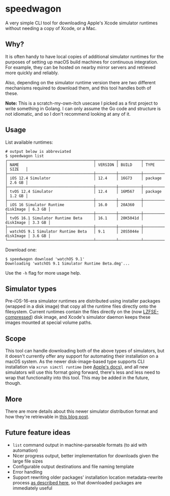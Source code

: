 # speedwagon

A very simple CLI tool for downloading Apple's Xcode simulator runtimes without needing a copy of Xcode, or a Mac.

## Why?

It is often handy to have local copies of additional simulator runtimes for the purposes of setting up macOS build machines for continuous integration. For example, they can be hosted on nearby mirror servers and retrieved more quickly and reliably.

Also, depending on the simulator runtime version there are two different mechanisms required to download them, and this tool handles both of these.

**Note:** This is a scratch-my-own-itch usecase I picked as a first project to write something in Golang. I can only assume the Go code and structure is not idiomatic, and so I don't recommend looking at any of it.


## Usage

List available runtimes:

```
# output below is abbreviated
$ speedwagon list
┌──────────────────────────────────────┬─────────┬──────────┬───────────┬────────┐
│ NAME                                 │ VERSION │ BUILD    │ TYPE      │ SIZE   │
├──────────────────────────────────────┼─────────┼──────────┼───────────┼────────┤
│ iOS 12.4 Simulator                   │ 12.4    │ 16G73    │ package   │ 2.6 GB │
├──────────────────────────────────────┼─────────┼──────────┼───────────┼────────┤
│ tvOS 12.4 Simulator                  │ 12.4    │ 16M567   │ package   │ 1.2 GB │
├──────────────────────────────────────┼─────────┼──────────┼───────────┼────────┤
│ iOS 16 Simulator Runtime             │ 16.0    │ 20A360   │ diskImage │ 6.3 GB │
├──────────────────────────────────────┼─────────┼──────────┼───────────┼────────┤
│ tvOS 16.1 Simulator Runtime Beta     │ 16.1    │ 20K5041d │ diskImage │ 3.3 GB │
├──────────────────────────────────────┼─────────┼──────────┼───────────┼────────┤
│ watchOS 9.1 Simulator Runtime Beta   │ 9.1     │ 20S5044e │ diskImage │ 3.6 GB │
└──────────────────────────────────────┴─────────┴──────────┴───────────┴────────┘
```

Download one:

```
$ speedwagon download 'watchOS 9.1'
Downloading 'watchOS 9.1 Simulator Runtime Beta.dmg'...
```

Use the `-h` flag for more usage help.

## Simulator types

Pre-iOS-16-era simulator runtimes are distributed using installer packages (wrapped in a disk image) that copy all the runtime files directly onto the filesystem. Current runtimes contain the files directly on the (now [LZFSE-compressed](https://en.wikipedia.org/wiki/LZFSE)) disk image, and Xcode's simulator daemon keeps these images mounted at special volume paths.


## Scope

This tool can handle downloading both of the above types of simulators, but it doesn't currently offer any support for automating their installation on a macOS system. As the newer disk-image-based type supports CLI installation via `xcrun simctl runtime` (see [Apple's docs](https://developer.apple.com/documentation/xcode/installing-additional-simulator-runtimes)), and all new simulators will use this format going forward, there's less and less need to wrap that functionality into this tool. This may be added in the future, though.


## More

There are more details about this newer simulator distribution format and how they're retrievable in [this blog post](https://macops.ca/xcode-14-new-platforms-packaging-format/).


## Future feature ideas

* `list` command output in machine-parseable formats (to aid with automation)
* Nicer progress output, better implementation for downloads given the large file sizes
* Configurable output destinations and file naming template
* Error handling
* Support rewriting older packages' installation location metadata-rewrite process [as described here](https://macops.ca/xcode-deployment-the-dvtdownloadableindex-and-ios-simulators/), so that downloaded packages are immediately useful
